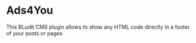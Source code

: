 Ads4You
==========

This BLudit CMS plugin allows to show any HTML code directly in a footer of your posts or pages
